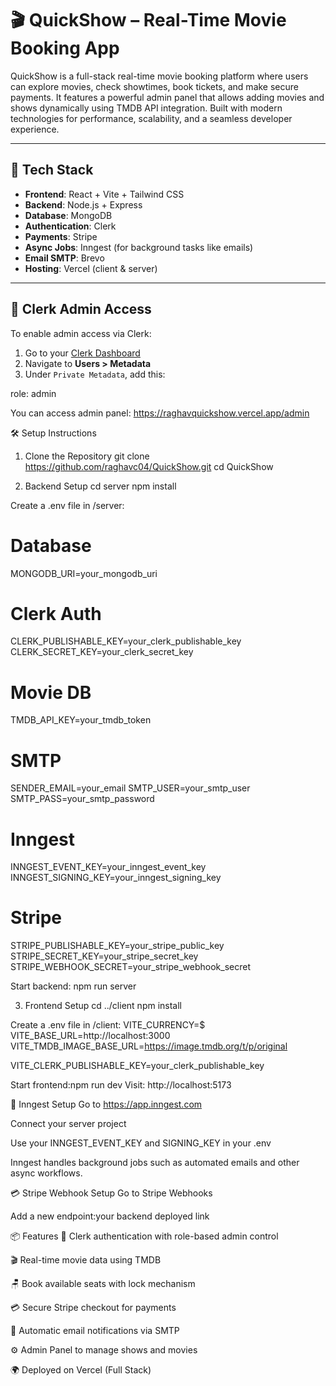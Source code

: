 # 🎬 QuickShow – Real-Time Movie Booking App

QuickShow is a full-stack real-time movie booking platform where users can explore movies, check showtimes, book tickets, and make secure payments. It features a powerful admin panel that allows adding movies and shows dynamically using TMDB API integration. Built with modern technologies for performance, scalability, and a seamless developer experience.

---

## 🚀 Tech Stack

- **Frontend**: React + Vite + Tailwind CSS  
- **Backend**: Node.js + Express  
- **Database**: MongoDB  
- **Authentication**: Clerk  
- **Payments**: Stripe  
- **Async Jobs**: Inngest (for background tasks like emails)  
- **Email SMTP**: Brevo  
- **Hosting**: Vercel (client & server)

---

## 🔐 Clerk Admin Access

To enable admin access via Clerk:

1. Go to your [Clerk Dashboard](https://dashboard.clerk.com/)
2. Navigate to **Users > Metadata**
3. Under `Private Metadata`, add this:

role: admin

You can access admin panel: https://raghavquickshow.vercel.app/admin


🛠️ Setup Instructions
1. Clone the Repository
git clone https://github.com/raghavc04/QuickShow.git
cd QuickShow


2. Backend Setup
cd server
npm install


Create a .env file in /server:

# Database
MONGODB_URI=your_mongodb_uri

# Clerk Auth
CLERK_PUBLISHABLE_KEY=your_clerk_publishable_key
CLERK_SECRET_KEY=your_clerk_secret_key

# Movie DB
TMDB_API_KEY=your_tmdb_token

# SMTP
SENDER_EMAIL=your_email
SMTP_USER=your_smtp_user
SMTP_PASS=your_smtp_password

# Inngest
INNGEST_EVENT_KEY=your_inngest_event_key
INNGEST_SIGNING_KEY=your_inngest_signing_key

# Stripe
STRIPE_PUBLISHABLE_KEY=your_stripe_public_key
STRIPE_SECRET_KEY=your_stripe_secret_key
STRIPE_WEBHOOK_SECRET=your_stripe_webhook_secret

Start backend: npm run server

3. Frontend Setup
cd ../client
npm install


Create a .env file in /client:
VITE_CURRENCY=$
VITE_BASE_URL=http://localhost:3000
VITE_TMDB_IMAGE_BASE_URL=https://image.tmdb.org/t/p/original

VITE_CLERK_PUBLISHABLE_KEY=your_clerk_publishable_key

Start frontend:npm run dev
Visit: http://localhost:5173

🧩 Inngest Setup
Go to https://app.inngest.com

Connect your server project

Use your INNGEST_EVENT_KEY and SIGNING_KEY in your .env

Inngest handles background jobs such as automated emails and other async workflows.


💳 Stripe Webhook Setup
Go to Stripe Webhooks

Add a new endpoint:your backend deployed link

📦 Features
🔐 Clerk authentication with role-based admin control

🎬 Real-time movie data using TMDB

🪑 Book available seats with lock mechanism

💳 Secure Stripe checkout for payments

📩 Automatic email notifications via SMTP

⚙️ Admin Panel to manage shows and movies

🌍 Deployed on Vercel (Full Stack)





